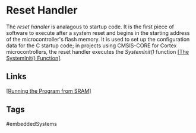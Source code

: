 # Reset Handler 

The *reset handler* is analagous to startup code. It is the first piece of software to execute after a system reset and begins in the starting address of the microcontroller's flash memory. It is used to set up the configuration data for the C startup code; in projects using CMSIS-CORE for Cortex microcontrollers, the reset handler executes the *SystemInit()* function [\[The SystemInit() Function\]](../202202110421).  

## Links
[\[Running the Program from SRAM\]](../202202110430)  

## Tags
#embeddedSystems
